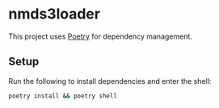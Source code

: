 # nmds3loader

This project uses [Poetry](https://python-poetry.org/) for dependency management.

## Setup

Run the following to install dependencies and enter the shell:

```bash
poetry install && poetry shell
```
